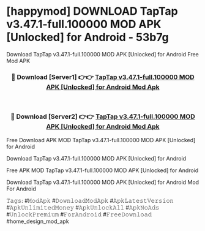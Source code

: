 # [happymod] DOWNLOAD TapTap v3.47.1-full.100000 MOD APK [Unlocked] for Android - 53b7g
Download TapTap v3.47.1-full.100000 MOD APK [Unlocked] for Android Free Mod APK

<div align="center">
<h3>🔴 Download [Server1] 👉👉 <a href="https://apk-comot.site?title=TapTap_v3.47.1-full.100000_MOD_APK_[Unlocked]_for_Android">TapTap v3.47.1-full.100000 MOD APK [Unlocked] for Android Mod Apk</a></h3><br>

<h3>🔴 Download [Server2] 👉👉 <a href="https://apk-comot.site?title=TapTap_v3.47.1-full.100000_MOD_APK_[Unlocked]_for_Android">TapTap v3.47.1-full.100000 MOD APK [Unlocked] for Android Mod Apk</a></h3>
</div>


Free Download APK MOD TapTap v3.47.1-full.100000 MOD APK [Unlocked] for Android

Download TapTap v3.47.1-full.100000 MOD APK [Unlocked] for Android 

Free APK MOD TapTap v3.47.1-full.100000 MOD APK [Unlocked] for Android 

Download TapTap v3.47.1-full.100000 MOD APK [Unlocked] for Android Mod For Android

𝚃𝚊𝚐𝚜: #𝙼𝚘𝚍𝙰𝚙𝚔 #𝙳𝚘𝚠𝚗𝚕𝚘𝚊𝚍𝙼𝚘𝚍𝙰𝚙𝚔 #𝙰𝚙𝚔𝙻𝚊𝚝𝚎𝚜𝚝𝚅𝚎𝚛𝚜𝚒𝚘𝚗 #𝙰𝚙𝚔𝚄𝚗𝚕𝚒𝚖𝚒𝚝𝚎𝚍𝙼𝚘𝚗𝚎𝚢 #𝙰𝚙𝚔𝚄𝚗𝚕𝚘𝚌𝚔𝙰𝚕𝚕 #𝙰𝚙𝚔𝙽𝚘𝙰𝚍𝚜 #𝚄𝚗𝚕𝚘𝚌𝚔𝙿𝚛𝚎𝚖𝚒𝚞𝚖 #𝙵𝚘𝚛𝙰𝚗𝚍𝚛𝚘𝚒𝚍 #𝙵𝚛𝚎𝚎𝙳𝚘𝚠𝚗𝚕𝚘𝚊𝚍 #home_design_mod_apk